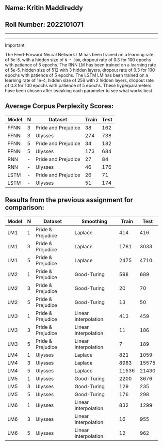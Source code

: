 ## Name: Kritin Maddireddy

## Roll Number: 2022101071

---

---

> [!IMPORTANT]
> The Feed-Forward Neural Network LM has been trained on a learning rate of 5e-5, with a hidden size of `N * 300`, dropout rate of 0.3 for 100 epochs with patience of 5 epochs.
> The RNN LM has been trained on a learning rate of 5e-5, hidden size of 512 with 3 hidden layers, dropout rate of 0.3 for 100 epochs with patience of 5 epochs.
> The LSTM LM has been trained on a learning rate of 1e-4, hidden size of 256 with 2 hidden layers, dropout rate of 0.3 for 100 epochs with patience of 5 epochs.
> These hyperparameters have been chosen after tweaking each parameter to see what works best.

## Average Corpus Perplexity Scores:

| Model | N | Dataset             | Train | Test |
|-------|---|---------------------|-------|------|
| FFNN  | 3 | Pride and Prejudice | 38    | 162  |
| FFNN  | 3 | Ulysses             | 274   | 738  |
| FFNN  | 5 | Pride and Prejudice | 34    | 182  |
| FFNN  | 5 | Ulysses             | 173   | 684  |
| RNN   | - | Pride and Prejudice | 27    | 84   |
| RNN   | - | Ulysses             | 46    | 176  |
| LSTM  | - | Pride and Prejudice | 26    | 71   |
| LSTM  | - | Ulysses             | 51    | 174  |

## Results from the previous assignment for comparison:

| Model | N | Dataset           | Smoothing            | Train | Test  |
|-------|---|-------------------|----------------------|-------|-------|
| LM1   | 1 | Pride & Prejudice | Laplace              | 414   | 416   |
| LM1   | 3 | Pride & Prejudice | Laplace              | 1781  | 3033  |
| LM1   | 5 | Pride & Prejudice | Laplace              | 2475  | 4710  |
| LM2   | 1 | Pride & Prejudice | Good-Turing          | 598   | 689   |
| LM2   | 3 | Pride & Prejudice | Good-Turing          | 20    | 70    |
| LM2   | 5 | Pride & Prejudice | Good-Turing          | 13    | 50    |
| LM3   | 1 | Pride & Prejudice | Linear Interpolation | 413   | 459   |
| LM3   | 3 | Pride & Prejudice | Linear Interpolation | 11    | 186   |
| LM3   | 5 | Pride & Prejudice | Linear Interpolation | 7     | 189   |
| LM4   | 1 | Ulysses           | Laplace              | 821   | 1059  |
| LM4   | 3 | Ulysses           | Laplace              | 8963  | 15575 |
| LM4   | 5 | Ulysses           | Laplace              | 11536 | 21430 |
| LM5   | 1 | Ulysses           | Good-Turing          | 2200  | 3676  |
| LM5   | 3 | Ulysses           | Good-Turing          | 129   | 235   |
| LM5   | 5 | Ulysses           | Good-Turing          | 176   | 298   |
| LM6   | 1 | Ulysses           | Linear Interpolation | 832   | 1299  |
| LM6   | 3 | Ulysses           | Linear Interpolation | 16    | 955   |
| LM6   | 5 | Ulysses           | Linear Interpolation | 12    | 962   |

